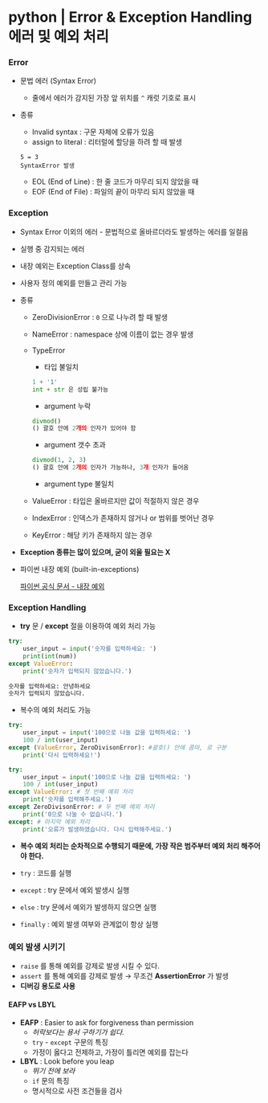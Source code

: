 # python | Error & Exception Handling 에러 및 예외 처리



### Error

- 문법 에러 (Syntax Error)

  - 줄에서 에러가 감지된 가장 앞 위치를 `^` 캐럿 기호로 표시

- 종류

  - Invalid syntax : 구문 자체에 오류가 있음
  - assign to literal : 리터럴에 할당을 하려 할 때 발생

  ```
  5 = 3
  SyntaxError 발생
  ```

  - EOL (End of Line) : 한 줄 코드가 마무리 되지 않았을 때
  - EOF (End of File) : 파일의 끝이 마무리 되지 않았을 때



### Exception

- Syntax Error 이외의 에러 - 문법적으로 올바르더라도 발생하는 에러를 일컬음

- 실행 중 감지되는 에러

- 내장 예외는 Exception Class를 상속

- 사용자 정의 예외를 만들고 관리 가능

- 종류

  - ZeroDivisionError :  `0` 으로 나누려 할 때 발생

  - NameError : namespace 상에 이름이 없는 경우 발생

  - TypeError

    - 타입 불일치

    ```python
    1 + '1'
    int + str 은 성립 불가능
    ```

    - argument 누락

    ```python
    divmod()
    () 괄호 안에 2개의 인자가 있어야 함
    ```

    - argument 갯수 초과

    ```python
    divmod(1, 2, 3)
    () 괄호 안에 2개의 인자가 가능하나, 3개 인자가 들어옴
    ```

    - argument type 불일치

  - ValueError : 타입은 올바르지만 값이 적절하지 않은 경우

  - IndexError : 인덱스가 존재하지 않거나 or 범위를 벗어난 경우

  - KeyError : 해당 키가 존재하지 않는 경우

- **Exception 종류는 많이 있으며, 굳이 외울 필요는 X**

- 파이썬 내장 예외 (built-in-exceptions)

  [파이썬 공식 문서 - 내장 예외](https://docs.python.org/ko/3/library/exceptions.html)

  

### Exception Handling

- **try** 문 / **except** 절을 이용하여 예외 처리 가능

```python
try:
    user_input = input('숫자를 입력하세요: ')
    print(int(num))
except ValueError:
    print('숫자가 입력되지 않았습니다.')
    
숫자를 입력하세요: 안녕하세요
숫자가 입력되지 않았습니다.
```

- 복수의 예외 처리도 가능

```python
try:
    user_input = input('100으로 나눌 값을 입력하세요: ')
    100 / int(user_input)
except (ValueError, ZeroDivisonError): #괄호() 안에 콤마, 로 구분
    print('다시 입력하세요!')
```

```python
try:
    user_input = input('100으로 나눌 값을 입력하세요: ')
    100 / int(user_input)
except ValueError: # 첫 번째 예외 처리
    print('숫자를 입력해주세요.')
except ZeroDivisonError: # 두 번째 예외 처리
    print('0으로 나눌 수 없습니다.')
except: # 마지막 예외 처리
    print('오류가 발생하였습니다. 다시 입력해주세요.')
```

- **복수 예외 처리는 순차적으로 수행되기 때문에, 가장 작은 범주부터 예외 처리 해주어야 한다.**

- `try` : 코드를 실행
- `except` : try 문에서 예외 발생시 실행
- `else` : try 문에서 예외가 발생하지 않으면 실행
- `finally` : 예외 발생 여부와 관계없이 항상 실행



### 예외 발생 시키기

- `raise` 를 통해 예외를 강제로 발생 시킬 수 있다.
- `assert` 를 통해 예외를 강제로 발생 → 무조건 **AssertionError** 가 발생
- **디버깅 용도로 사용**



#### EAFP vs LBYL

- **EAFP** : Easier to ask for forgiveness than permission
  - *허락보다는 용서 구하기가 쉽다.*
  - `try` - `except` 구문의 특징
  - 가정이 옳다고 전제하고, 가정이 틀리면 예외를 잡는다
- **LBYL** :  Look before you leap
  - *뛰기 전에 보라*
  - `if` 문의 특징
  - 명시적으로 사전 조건들을 검사















